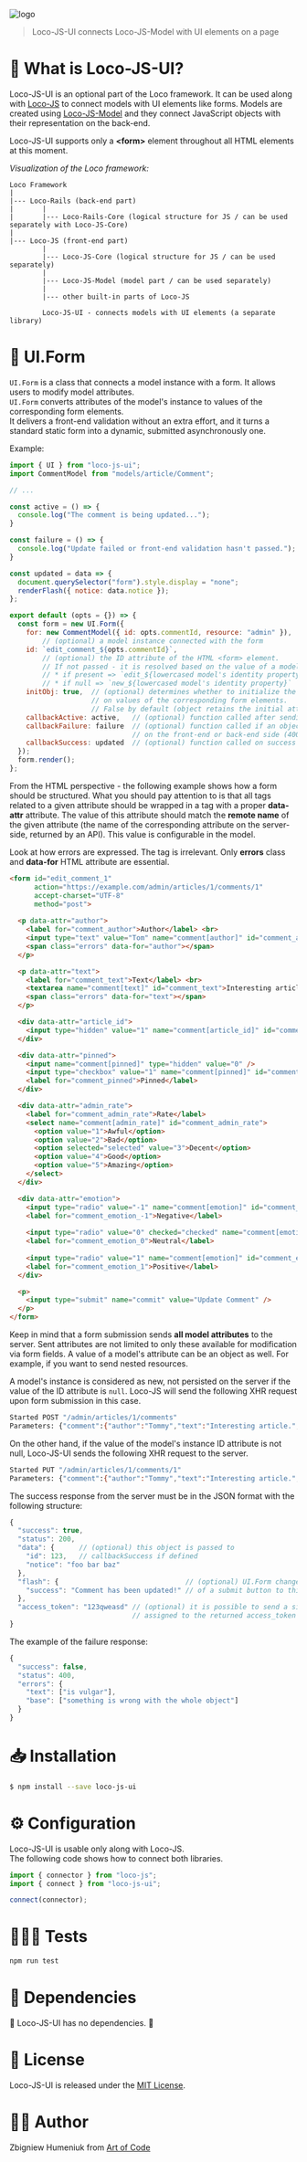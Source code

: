 ![logo](https://raw.githubusercontent.com/artofcodelabs/artofcodelabs.github.io/master/assets/ext/loco_logo_trans_sqr-300px.png)

> Loco-JS-UI connects Loco-JS-Model with UI elements on a page

# 🧐 What is Loco-JS-UI?

Loco-JS-UI is an optional part of the Loco framework. It can be used along with [Loco-JS](https://github.com/locoframework/loco-js) to connect models with UI elements like forms. Models are created using [Loco-JS-Model](https://github.com/locoframework/loco-js-model) and they connect JavaScript objects with their representation on the back-end.

Loco-JS-UI supports only a **\<form\>** element throughout all HTML elements at this moment.

*Visualization of the Loco framework:*

```
Loco Framework
|
|--- Loco-Rails (back-end part)
|       |
|       |--- Loco-Rails-Core (logical structure for JS / can be used separately with Loco-JS-Core)
|
|--- Loco-JS (front-end part)
        |
        |--- Loco-JS-Core (logical structure for JS / can be used separately)
        |
        |--- Loco-JS-Model (model part / can be used separately)
        |
        |--- other built-in parts of Loco-JS

        Loco-JS-UI - connects models with UI elements (a separate library)
```

# 📝 UI.Form

`UI.Form` is a class that connects a model instance with a form. It allows users to modify model attributes.  
`UI.Form` converts attributes of the model's instance to values of the corresponding form elements.  
It delivers a front-end validation without an extra effort, and it turns a standard static form into a dynamic, submitted asynchronously one.

Example:

```javascript
import { UI } from "loco-js-ui";
import CommentModel from "models/article/Comment";

// ...

const active = () => {
  console.log("The comment is being updated...");
}

const failure = () => {
  console.log("Update failed or front-end validation hasn't passed.");
}

const updated = data => {
  document.querySelector("form").style.display = "none";
  renderFlash({ notice: data.notice });
};

export default (opts = {}) => {
  const form = new UI.Form({
    for: new CommentModel({ id: opts.commentId, resource: "admin" }),
        // (optional) a model instance connected with the form
    id: `edit_comment_${opts.commentId}`, 
        // (optional) the ID attribute of the HTML <form> element.
        // If not passed - it is resolved based on the value of a model's ID property to:
        // * if present => `edit_${lowercased model's identity property}_${model's ID}`
        // * if null => `new_${lowercased model's identity property}`
    initObj: true,  // (optional) determines whether to initialize the passed object based
                    // on values of the corresponding form elements.
                    // False by default (object retains the initial attribute values)
    callbackActive: active,   // (optional) function called after sending the request
    callbackFailure: failure  // (optional) function called if an object is invalid
                              // on the front-end or back-end side (400 HTTP status code)
    callbackSuccess: updated  // (optional) function called on success
  });
  form.render();
};
```

From the HTML perspective - the following example shows how a form should be structured.
What you should pay attention to is that all tags related to a given attribute should be wrapped in a tag with a proper **data-attr** attribute. The value of this attribute should match the **remote name** of the given attribute (the name of the corresponding attribute on the server-side, returned by an API). This value is configurable in the model.

Look at how errors are expressed. The tag is irrelevant. Only **errors** class and **data-for** HTML attribute are essential.

```html
<form id="edit_comment_1" 
      action="https://example.com/admin/articles/1/comments/1" 
      accept-charset="UTF-8" 
      method="post">
      
  <p data-attr="author">
    <label for="comment_author">Author</label> <br>
    <input type="text" value="Tom" name="comment[author]" id="comment_author" />
    <span class="errors" data-for="author"></span>
  </p>

  <p data-attr="text">
    <label for="comment_text">Text</label> <br>
    <textarea name="comment[text]" id="comment_text">Interesting article.</textarea>
    <span class="errors" data-for="text"></span>
  </p>

  <div data-attr="article_id">
    <input type="hidden" value="1" name="comment[article_id]" id="comment_article_id" />
  </div>

  <div data-attr="pinned">
    <input name="comment[pinned]" type="hidden" value="0" />
    <input type="checkbox" value="1" name="comment[pinned]" id="comment_pinned" /> 
    <label for="comment_pinned">Pinned</label>
  </div>

  <div data-attr="admin_rate">
    <label for="comment_admin_rate">Rate</label>
    <select name="comment[admin_rate]" id="comment_admin_rate">
      <option value="1">Awful</option>
      <option value="2">Bad</option>
      <option selected="selected" value="3">Decent</option>
      <option value="4">Good</option>
      <option value="5">Amazing</option>
    </select>
  </div>

  <div data-attr="emotion">
    <input type="radio" value="-1" name="comment[emotion]" id="comment_emotion_-1" /> 
    <label for="comment_emotion_-1">Negative</label>
    
    <input type="radio" value="0" checked="checked" name="comment[emotion]" id="comment_emotion_0" /> 
    <label for="comment_emotion_0">Neutral</label>
    
    <input type="radio" value="1" name="comment[emotion]" id="comment_emotion_1" /> 
    <label for="comment_emotion_1">Positive</label>
  </div>

  <p>
    <input type="submit" name="commit" value="Update Comment" />
  </p>
</form>
```

Keep in mind that a form submission sends **all model attributes** to the server. Sent attributes are not limited to only these available for modification via form fields. A value of a model's attribute can be an object as well. For example, if you want to send nested resources.

A model's instance is considered as new, not persisted on the server if the value of the ID attribute is `null`. Loco-JS will send the following XHR request upon form submission in this case.

```bash
Started POST "/admin/articles/1/comments"
Parameters: {"comment":{"author":"Tommy","text":"Interesting article.","article_id":1,"created_at":null,"updated_at":null,"emotion":0,"pinned":false,"admin_rate":3,"approved":null}}
```

On the other hand, if the value of the model's instance ID attribute is not null, Loco-JS-UI sends the following XHR request to the server.

```bash
Started PUT "/admin/articles/1/comments/1"
Parameters: {"comment":{"author":"Tommy","text":"Interesting article.","article_id":1,"created_at":null,"updated_at":null,"emotion":0,"pinned":false,"admin_rate":3,"approved":null}}
```

The success response from the server must be in the JSON format with the following structure:

```javascript
{
  "success": true,
  "status": 200,
  "data": {      // (optional) this object is passed to
    "id": 123,   // callbackSuccess if defined
    "notice": "foo bar baz"
  },
  "flash": {                               // (optional) UI.Form changes the value
    "success": "Comment has been updated!" // of a submit button to this on success
  },
  "access_token": "123qweasd" // (optional) it is possible to send a signal from the server
                              // assigned to the returned access_token
}
```

The example of the failure response:

```javascript
{
  "success": false,
  "status": 400,
  "errors": {
    "text": ["is vulgar"],
    "base": ["something is wrong with the whole object"]
  }
}
```

# 📥 Installation

```bash
$ npm install --save loco-js-ui
```

# ⚙️ Configuration

Loco-JS-UI is usable only along with Loco-JS.  
The following code shows how to connect both libraries.

```javascript
import { connector } from "loco-js";
import { connect } from "loco-js-ui";

connect(connector);
```

# 👩🏽‍🔬 Tests

```bash
npm run test
```

# 🤝 Dependencies

🎊 Loco-JS-UI has no dependencies. 🎉

# 📜 License

Loco-JS-UI is released under the [MIT License](https://opensource.org/licenses/MIT).

# 👨‍🏭 Author

Zbigniew Humeniuk from [Art of Code](https://artofcode.co)
